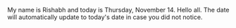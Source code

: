 My name is Rishabh and today is Thursday, November 14. Hello all. The date will automatically update to today's date in case you did not notice.
